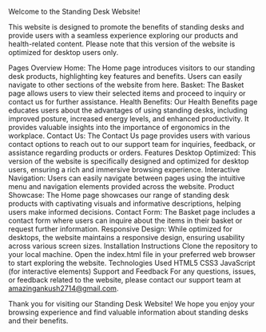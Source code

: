 Welcome to the Standing Desk Website!

This website is designed to promote the benefits of standing desks and provide users with a seamless experience exploring our products and health-related content. Please note that this version of the website is optimized for desktop users only.

Pages Overview
Home: The Home page introduces visitors to our standing desk products, highlighting key features and benefits. Users can easily navigate to other sections of the website from here.
Basket: The Basket page allows users to view their selected items and proceed to inquiry or contact us for further assistance.
Health Benefits: Our Health Benefits page educates users about the advantages of using standing desks, including improved posture, increased energy levels, and enhanced productivity. It provides valuable insights into the importance of ergonomics in the workplace.
Contact Us: The Contact Us page provides users with various contact options to reach out to our support team for inquiries, feedback, or assistance regarding products or orders.
Features
Desktop Optimized: This version of the website is specifically designed and optimized for desktop users, ensuring a rich and immersive browsing experience.
Interactive Navigation: Users can easily navigate between pages using the intuitive menu and navigation elements provided across the website.
Product Showcase: The Home page showcases our range of standing desk products with captivating visuals and informative descriptions, helping users make informed decisions.
Contact Form: The Basket page includes a contact form where users can inquire about the items in their basket or request further information.
Responsive Design: While optimized for desktops, the website maintains a responsive design, ensuring usability across various screen sizes.
Installation Instructions
Clone the repository to your local machine.
Open the index.html file in your preferred web browser to start exploring the website.
Technologies Used
HTML5
CSS3
JavaScript (for interactive elements)
Support and Feedback
For any questions, issues, or feedback related to the website, please contact our support team at amazingankush2714@gmail.com.

Thank you for visiting our Standing Desk Website! We hope you enjoy your browsing experience and find valuable information about standing desks and their benefits.






